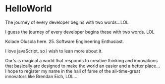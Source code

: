 # HelloWorld
The journey of every developer begins with two words...LOL

I guess the journey of every developer begins these with two words. LOL

Kolade Olusola here. 25. Software Engineering Enthusiast.

I love javaScript, so I wish to lean more about it.

Our's is magical a world that responds to creative thinking and innovations that basically are designed to make the world an easier and a better place... I hope to register my name in the hall of fame of the all-time-great innovators like Brendan Eich, LOL...
